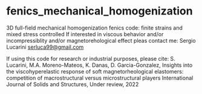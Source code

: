 # fenics_mechanical_homogenization
3D full-field mechanical homogenization fenics code: finite strains and mixed stress controlled
If interested in viscous behavior and/or incompressiblity and/or magnetorehological effect pleas contact me: Sergio Lucarini serluca99@gmail.com

If using this code for research or industrial purposes, please cite:
S. Lucarini, M.A. Moreno-Mateos, K. Danas, D. Garcia-Gonzalez, 
Insights into the viscohyperelastic response of soft magnetorheological elastomers: competition of macrostructural versus microstructural players
International Journal of Solids and Structures, Under review, 2022
